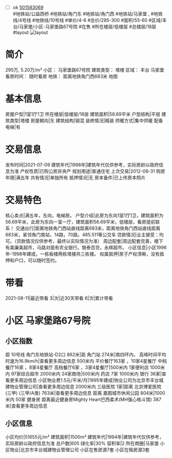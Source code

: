 - [ ] ok [501583069](https://bj.5i5j.com/ershoufang/501583069.html)  
 #地铁站/公益西桥 #地铁站/角门东 #地铁站/角门西 #地铁站/马家堡 ,  #地铁线/4号线 #地铁线/10号线
#单价/4-6 #总价/285-300 #面积/55-60   #区域/丰台/马家堡/小区-马家堡路67号院 #在售 #所在楼层/低楼层 #总楼层/18层 #layout 
![layout](http://image2a.5i5j.com/bdir/layout/674421.jpg_P5.jpg) 
# 简介 
 295万,  5.20万/m² 
小区： 马家堡路67号院
建筑类型： 塔楼
区域： 丰台 马家堡
看房时间： 随时看房
地铁： 距离地铁角门西683米 地图
# 基本信息 
 房屋户型|1室1厅1卫
所在楼层|低楼层/18层
建筑面积|56.69平米
户型结构|平层
建筑类型|塔楼
房屋朝向|东
建筑结构|钢混
装修情况|精装
供暖方式|集中供暖
配备电梯|有
# 交易信息 
 发布时间|2021-07-09
建筑年代|1998年|建筑年代仅供参考，实际房龄以政府信息为准
产权性质|已购公房非央产
规划用途|普通住宅
上次交易|2012-08-31
购房年限|满五年
共有情况|单独所有
抵押情况|无
房本备件|已上传房本照片
# 交易特色 
 核心卖点|满五年，东向，电梯房。
户型介绍|此房为东向1室1厅1卫，建筑面积为56.69平米，此房为东向一室一厅，建筑面积56.69平米，低楼层，看房提前联系！
交通出行|距离地铁角门西站直线距离683米，距离地铁角门西站直线距离683米，紧邻角门南站，14路，70路，485.511等公交车
贷款情况|业主接受：均可。（贷款情况仅供参考，最终以实际情况为准）
周边配套|周边配套完善，楼下有美廉美超市，马路对面有农业银行。银泰百货，永辉超市。
小区信息|小区1996年-1998年建成，一栋板楼两栋塔楼共三栋楼。
权属抵押|房子产权清晰，没有抵押和户口，可以随时签约。
# 带看 
 2021-08-11|最近带看	 3|次|近30天带看	 6|次|累计带看
# 小区 马家堡路67号院
## 小区指数 
 距 10号线 角门东地铁站-D2口 862米|距 角门站 274米|南四环内， 高峰时间平均时速为16.9km/h|查看更多周边信息
500米内 平价餐厅163家 ，10家4星餐厅
中档餐厅16家 ，8家4星餐厅
高档餐厅6家 ，3家4星餐厅|500米内 1家便利店
1000米内 97家综合超市
2000米内 24家商场|500米内 药店 7家
1000米内 银行 36家|查看更多周边信息
小区物业费1.5元/平米/月|1995年建成|物业公司为北京市丰台城建物业管理公司|查看更多周边信息
2000米内 三级医院 1家|距离 北京博爱医院(三甲) (三甲/A类) 763米|查看更多周边信息
距离 嘉囿城市休闲公园 804米|1000米内 50家 健身房
距离最近健身房Mighty Heart巴西柔术(MH强心格斗馆) 387米|查看更多周边信息
## 小区信息 
 小区均价|51655元/m²
建筑面积|1500m²
建筑年代|1994年|建筑年代仅供参考，实际房龄以政府信息为准
总户数|605
绿化率|30%
容积率|2
所在商圈|马家堡
小区物业|北京市丰台城建物业管理公司
小区在售房源7套
小区在租房源3套
